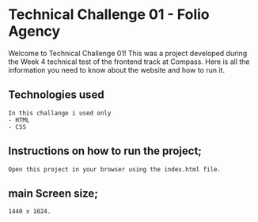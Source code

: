 # Technical Challenge 01 - Folio Agency
Welcome to Technical Challenge 01! This was a project developed during the Week 4 technical test of the frontend track at Compass. Here is all the information you need to know about the website and how to run it.

## Technologies used
    In this challange i used only
    - HTML
    - CSS

## Instructions on how to run the project;
    Open this project in your browser using the index.html file.

## main Screen size;
    1440 x 1024.